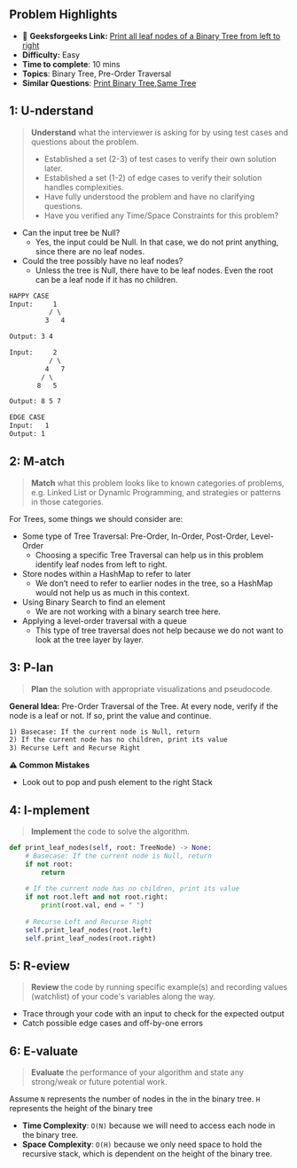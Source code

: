 ## Problem Highlights

* 🔗 **Geeksforgeeks Link:**  [Print all leaf nodes of a Binary Tree from left to right](https://www.geeksforgeeks.org/print-leaf-nodes-left-right-binary-tree/)
* **Difficulty:** Easy
* **Time to complete**: 10 mins
* **Topics**: Binary Tree, Pre-Order Traversal
* **Similar Questions**: [Print Binary Tree](https://leetcode.com/problems/print-binary-tree/),[Same Tree](https://leetcode.com/problems/same-tree/)
## 1: U-nderstand
 
> **Understand** what the interviewer is asking for by using test cases and questions about the problem.
> 
> - Established a set (2-3) of test cases to verify their own solution later.
> - Established a set (1-2) of edge cases to verify their solution handles complexities.
> - Have fully understood the problem and have no clarifying questions.
> - Have you verified any Time/Space Constraints for this problem?

- Can the input tree be Null?
    - Yes, the input could be Null. In that case, we do not print anything, since there are no leaf nodes.
- Could the tree possibly have no leaf nodes?
    - Unless the tree is Null, there have to be leaf nodes. Even the root can be a leaf node if it has no children.
```markdown
HAPPY CASE
Input:     1
          / \
         3   4

Output: 3 4

Input:     2
          / \
         4   7
        / \
       8   5

Output: 8 5 7

EDGE CASE
Input:   1
Output: 1 
```   
    
## 2: M-atch

<!-- See https://docs.google.com/document/d/1hYT1hoOJ6pFIt8A5q-PIZmYP7pB4WqlzyUJgFx9x2mY/edit#heading=h.ya2de4n4zsds for list of algorithms based on question type-->

> **Match** what this problem looks like to known categories of problems, e.g. Linked List or Dynamic Programming, and strategies or patterns in those categories.

For Trees, some things we should consider are:
- Some type of Tree Traversal: Pre-Order, In-Order, Post-Order, Level-Order
    - Choosing a specific Tree Traversal can help us in this problem identify leaf nodes from left to right.
- Store nodes within a HashMap to refer to later
    - We don’t need to refer to earlier nodes in the tree, so a HashMap would not help us as much in this context.
- Using Binary Search to find an element
    - We are not working with a binary search tree here.
- Applying a level-order traversal with a queue
    - This type of tree traversal does not help because we do not want to look at the tree layer by layer.
## 3: P-lan

> **Plan** the solution with appropriate visualizations and pseudocode.

**General Idea:** Pre-Order Traversal of the Tree. At every node, verify if the node is a leaf or not. If so, print the value and continue.





```markdown
1) Basecase: If the current node is Null, return
2) If the current node has no children, print its value
3) Recurse Left and Recurse Right
```

**⚠️ Common Mistakes**

* Look out to pop and push element to the right Stack
## 4: I-mplement

> **Implement** the code to solve the algorithm.

```python
def print_leaf_nodes(self, root: TreeNode) -> None:
    # Basecase: If the current node is Null, return
    if not root:
        return
    
    # If the current node has no children, print its value
    if not root.left and not root.right:
        print(root.val, end = " ")
        
    # Recurse Left and Recurse Right
    self.print_leaf_nodes(root.left)
    self.print_leaf_nodes(root.right)
```
## 5: R-eview

> **Review** the code by running specific example(s) and recording values (watchlist) of your code's variables along the way.

- Trace through your code with an input to check for the expected output
- Catch possible edge cases and off-by-one errors

## 6: E-valuate

> **Evaluate** the performance of your algorithm and state any strong/weak or future potential work.

Assume `N` represents the number of nodes in the in the binary tree. `H` represents the height of the binary tree

* **Time Complexity**: `O(N)` because we will need to access each node in the binary tree.
* **Space Complexity**: `O(H)` because we only need space to hold the recursive stack, which is dependent on the height of the binary tree. 